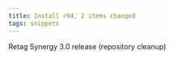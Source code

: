 ```yaml
---
title: Install r94, 2 items changed
tags: snippets
---
```


Retag Synergy 3.0 release (repository cleanup)
